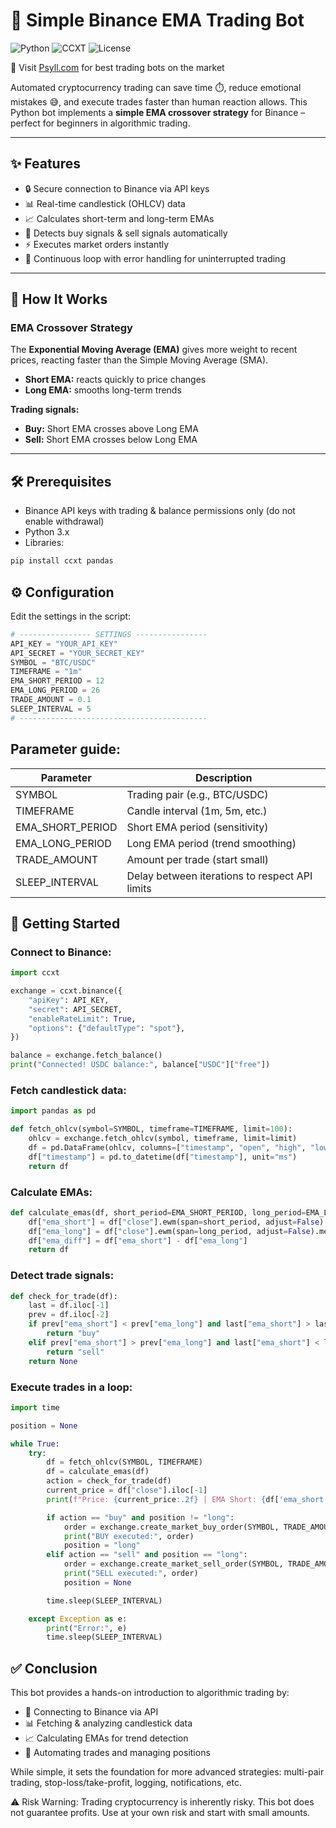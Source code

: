 # 🚀 Simple Binance EMA Trading Bot

![Python](https://img.shields.io/badge/Python-3.x-blue?logo=python)
![CCXT](https://img.shields.io/badge/CCXT-Binance-yellow)
![License](https://img.shields.io/badge/License-MIT-green)

🔗 Visit [Psyll.com](https://psyll.com/en) for best trading bots on the market

Automated cryptocurrency trading can save time ⏱️, reduce emotional mistakes 😅, and execute trades faster than human reaction allows.
This Python bot implements a **simple EMA crossover strategy** for Binance – perfect for beginners in algorithmic trading.


---

## ✨ Features

- 🔒 Secure connection to Binance via API keys
- 📊 Real-time candlestick (OHLCV) data
- 📈 Calculates short-term and long-term EMAs
- 🔴 Detects buy signals & sell signals automatically
- ⚡ Executes market orders instantly
- 🔄 Continuous loop with error handling for uninterrupted trading

---

## 📖 How It Works

### EMA Crossover Strategy

The **Exponential Moving Average (EMA)** gives more weight to recent prices, reacting faster than the Simple Moving Average (SMA).

- **Short EMA:** reacts quickly to price changes
- **Long EMA:** smooths long-term trends

**Trading signals:**
- **Buy:** Short EMA crosses above Long EMA
- **Sell:** Short EMA crosses below Long EMA

---

## 🛠 Prerequisites
- Binance API keys with trading & balance permissions only (do not enable withdrawal)
- Python 3.x
- Libraries:

```bash
pip install ccxt pandas
```




## ⚙️ Configuration

Edit the settings in the script:

```python
# ---------------- SETTINGS ----------------
API_KEY = "YOUR_API_KEY"
API_SECRET = "YOUR_SECRET_KEY"
SYMBOL = "BTC/USDC"
TIMEFRAME = "1m"
EMA_SHORT_PERIOD = 12
EMA_LONG_PERIOD = 26
TRADE_AMOUNT = 0.1
SLEEP_INTERVAL = 5
# ------------------------------------------
```

## Parameter guide:
| Parameter         | Description                                      |
|------------------|-------------------------------------------------|
| SYMBOL            | Trading pair (e.g., BTC/USDC)                  |
| TIMEFRAME         | Candle interval (1m, 5m, etc.)                 |
| EMA_SHORT_PERIOD  | Short EMA period (sensitivity)                 |
| EMA_LONG_PERIOD   | Long EMA period (trend smoothing)              |
| TRADE_AMOUNT      | Amount per trade (start small)                 |
| SLEEP_INTERVAL    | Delay between iterations to respect API limits |

## 🚀 Getting Started

### Connect to Binance:
```python
import ccxt

exchange = ccxt.binance({
    "apiKey": API_KEY,
    "secret": API_SECRET,
    "enableRateLimit": True,
    "options": {"defaultType": "spot"},
})

balance = exchange.fetch_balance()
print("Connected! USDC balance:", balance["USDC"]["free"])
```

### Fetch candlestick data:
```python
import pandas as pd

def fetch_ohlcv(symbol=SYMBOL, timeframe=TIMEFRAME, limit=100):
    ohlcv = exchange.fetch_ohlcv(symbol, timeframe, limit=limit)
    df = pd.DataFrame(ohlcv, columns=["timestamp", "open", "high", "low", "close", "volume"])
    df["timestamp"] = pd.to_datetime(df["timestamp"], unit="ms")
    return df
```

### Calculate EMAs:
```python
def calculate_emas(df, short_period=EMA_SHORT_PERIOD, long_period=EMA_LONG_PERIOD):
    df["ema_short"] = df["close"].ewm(span=short_period, adjust=False).mean()
    df["ema_long"] = df["close"].ewm(span=long_period, adjust=False).mean()
    df["ema_diff"] = df["ema_short"] - df["ema_long"]
    return df
```

### Detect trade signals:
```python
def check_for_trade(df):
    last = df.iloc[-1]
    prev = df.iloc[-2]
    if prev["ema_short"] < prev["ema_long"] and last["ema_short"] > last["ema_long"]:
        return "buy"
    elif prev["ema_short"] > prev["ema_long"] and last["ema_short"] < last["ema_long"]:
        return "sell"
    return None
```

### Execute trades in a loop:

```python
import time

position = None

while True:
    try:
        df = fetch_ohlcv(SYMBOL, TIMEFRAME)
        df = calculate_emas(df)
        action = check_for_trade(df)
        current_price = df["close"].iloc[-1]
        print(f"Price: {current_price:.2f} | EMA Short: {df['ema_short'].iloc[-1]:.2f} | EMA Long: {df['ema_long'].iloc[-1]:.2f}")

        if action == "buy" and position != "long":
            order = exchange.create_market_buy_order(SYMBOL, TRADE_AMOUNT)
            print("BUY executed:", order)
            position = "long"
        elif action == "sell" and position == "long":
            order = exchange.create_market_sell_order(SYMBOL, TRADE_AMOUNT)
            print("SELL executed:", order)
            position = None

        time.sleep(SLEEP_INTERVAL)

    except Exception as e:
        print("Error:", e)
        time.sleep(SLEEP_INTERVAL)
```
## ✅ Conclusion

This bot provides a hands-on introduction to algorithmic trading by:

- 🔑 Connecting to Binance via API
- 📊 Fetching & analyzing candlestick data
- 📈 Calculating EMAs for trend detection
- 🔴 Automating trades and managing positions

While simple, it sets the foundation for more advanced strategies: multi-pair trading, stop-loss/take-profit, logging, notifications, etc.

⚠️ Risk Warning: Trading cryptocurrency is inherently risky. This bot does not guarantee profits. Use at your own risk and start with small amounts.